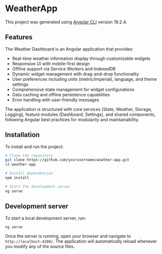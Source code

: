 # WeatherApp

This project was generated using [Angular CLI](https://github.com/angular/angular-cli) version 19.2.4.

## Features

The Weather Dashboard is an Angular application that provides:

- Real-time weather information display through customizable widgets
- Responsive UI with mobile-first design
- Offline support via Service Workers and IndexedDB
- Dynamic widget management with drag-and-drop functionality
- User preferences including units (metric/imperial), language, and theme settings
- Comprehensive state management for widget configurations
- Data caching and offline persistence capabilities
- Error handling with user-friendly messages

The application is structured with core services (State, Weather, Storage, Logging), feature modules (Dashboard, Settings), and shared components, following Angular best practices for modularity and maintainability.

## Installation

To install and run the project:

```bash
# Clone the repository
git clone https://github.com/yourusername/weather-app.git
cd weather-app

# Install dependencies
npm install

# Start the development server
ng serve
```

## Development server

To start a local development server, run:

```bash
ng serve
```

Once the server is running, open your browser and navigate to `http://localhost:4200/`. The application will automatically reload whenever you modify any of the source files.